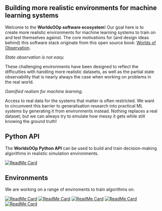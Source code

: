 ## Building more realistic environments for machine learning systems

Welcome to the **WorldsOOp software ecosystem**! Our goal here is to create more realistic environments for machine learning systems to train on and test themselves against. The core motivations for (and design ideas behind) this software stack originate from this open source book: [Worlds of Observation](https://umbralcalc.github.io/worlds-of-observation/).

_State observation is not easy._

These challenging environments have been designed to reflect the difficulties with handling more realistic datasets, as well as the partial state observability that is nearly always the case when working on problems in the real world.

_Gamified realism for machine learning._

Access to real data for the systems that matter is often restricted. We want to circumvent this barrier to generalisation research into practical ML systems by generating it from environments instead. Nothing replaces a real dataset; but we can always try to emulate how messy it gets while still knowing the ground truth!

## Python API

The **WorldsOOp Python API** can be used to build and train decision-making algorithms in realistic simulation environments.

[![ReadMe Card](https://github-readme-stats.vercel.app/api/pin/?username=worldsoop&repo=worldsoop)](https://github.com/worldsoop/worldsoop)

## Environments

We are working on a range of enviroments to train algorithms on.

[![ReadMe Card](https://github-readme-stats.vercel.app/api/pin/?username=worldsoop&repo=trywizard)](https://github.com/worldsoop/trywizard)
[![ReadMe Card](https://github-readme-stats.vercel.app/api/pin/?username=worldsoop&repo=paraspace)](https://github.com/worldsoop/paraspace)
[![ReadMe Card](https://github-readme-stats.vercel.app/api/pin/?username=worldsoop&repo=market-envy)](https://github.com/worldsoop/market-envy)
[![ReadMe Card](https://github-readme-stats.vercel.app/api/pin/?username=worldsoop&repo=relief-chains)](https://github.com/worldsoop/relief-chains)
[![ReadMe Card](https://github-readme-stats.vercel.app/api/pin/?username=worldsoop&repo=anglersim)](https://github.com/worldsoop/anglersim)
